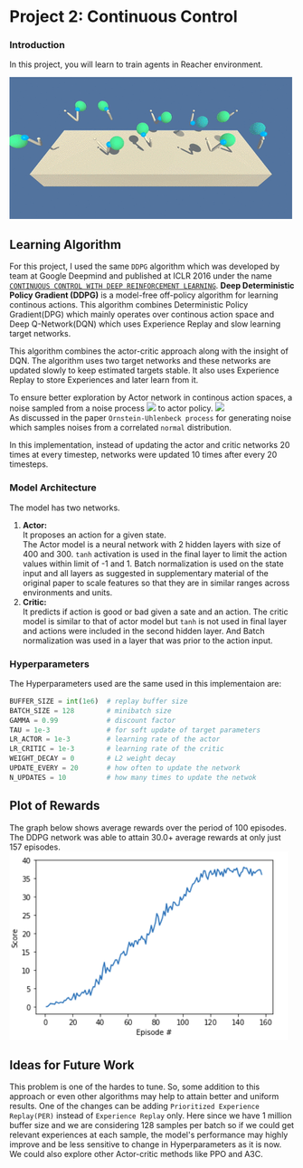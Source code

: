 # Project 2: Continuous Control

### Introduction

In this project, you will learn to train agents in Reacher environment.   

![Trained Agent](./Images/reacher.gif)

## Learning Algorithm
For this project, I used the same `DDPG` algorithm which was developed by team at Google Deepmind and published at ICLR 2016 under the name [`CONTINUOUS CONTROL WITH DEEP REINFORCEMENT LEARNING`](https://arxiv.org/pdf/1509.02971.pdf).
**Deep Deterministic Policy Gradient (DDPG)** is a model-free off-policy algorithm for learning continous actions. This algorithm combines Deterministic Policy Gradient(DPG) which mainly operates over continous action space and Deep Q-Network(DQN) which uses Experience Replay and slow learning target networks.

This algorithm combines the actor-critic approach along with the insight of DQN. The algorithm uses two target networks and these networks are updated slowly to keep estimated targets stable. It also uses Experience Replay to store Experiences and later learn from it.

To ensure better exploration by Actor network in continous action spaces, a noise sampled from a noise process
<img src="https://render.githubusercontent.com/render/math?math=N"> to actor policy.
<img src="https://render.githubusercontent.com/render/math?math={\mu^'(s_t) = \mu(s_t|\theta_t^\mu) %2B N}">
<br/>
As discussed in the paper `Ornstein-Uhlenbeck process` for generating noise which samples noises from a correlated `normal` distribution.

In this implementation, instead of updating the actor and critic networks 20 times at every timestep, networks were updated 10 times after every 20 timesteps.

### Model Architecture
The model has two networks.
1. **Actor:**<br/>
    It proposes an action for a given state.<br/>
    The Actor model is a neural network with 2 hidden layers with size of 400 and 300. `tanh` activation is used in the final layer to limit the action values within limit of -1 and 1. Batch normalization is used on the state input and all layers as suggested in supplementary material of the original paper to scale features so that they are in similar ranges across environments and units.
2. **Critic:**<br/>
    It predicts if action is good or bad given a sate and an action. The critic model is similar to that of actor model but `tanh` is not used in final layer and actions were included in the second hidden layer. And Batch normalization was used in a layer that was prior to the action input.

### Hyperparameters
The Hyperparameters used are the same used in this implementaion are:
```python
BUFFER_SIZE = int(1e6)  # replay buffer size
BATCH_SIZE = 128        # minibatch size
GAMMA = 0.99            # discount factor
TAU = 1e-3              # for soft update of target parameters
LR_ACTOR = 1e-3         # learning rate of the actor
LR_CRITIC = 1e-3        # learning rate of the critic
WEIGHT_DECAY = 0        # L2 weight decay
UPDATE_EVERY = 20       # how often to update the network
N_UPDATES = 10          # how many times to update the netwok
```
## Plot of Rewards
The graph below shows average rewards over the period of 100 episodes. The DDPG network was able to attain 30.0+ average rewards at only just 157 episodes.
![avg_reward](./Images/avg_reward.png)

## Ideas for Future Work
This problem is one of the hardes to tune. So, some addition to this approach or even other algorithms may help to attain better and uniform results. One of the changes can be adding `Prioritized Experience Replay(PER)` instead of `Experience Replay` only. Here since we have 1 million buffer size and we are considering 128 samples per batch so if we could get relevant experiences at each sample, the model's performance may highly improve and be less sensitive to change in Hyperparameters as it is now. We could also explore other Actor-critic methods like PPO and A3C. 
